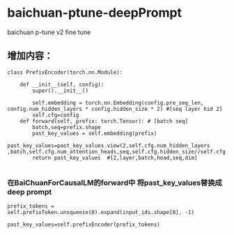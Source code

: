 # baichuan-ptune-deepPrompt
baichuan p-tune v2 fine tune

## 增加内容：

```
class PrefixEncoder(torch.nn.Module):

    def __init__(self, config):
        super().__init__()

        self.embedding = torch.nn.Embedding(config.pre_seq_len, config.num_hidden_layers * config.hidden_size * 2) #[seq layer hid 2]
        self.cfg=config
    def forward(self, prefix: torch.Tensor): # [batch seq]
        batch,seq=prefix.shape
        past_key_values = self.embedding(prefix)
        past_key_values=past_key_values.view(2,self.cfg.num_hidden_layers ,batch,self.cfg.num_attention_heads,seq,self.cfg.hidden_size//self.cfg.num_attention_heads)
        return past_key_values  #[2,layer,batch,head,seq,dim]
        
```


### 在BaiChuanForCausalLM的forward中 将past_key_values替换成deep prompt
```
prefix_tokens = self.prefixToken.unsqueeze(0).expand(input_ids.shape[0], -1)

past_key_values=self.prefixEncoder(prefix_tokens)
```
